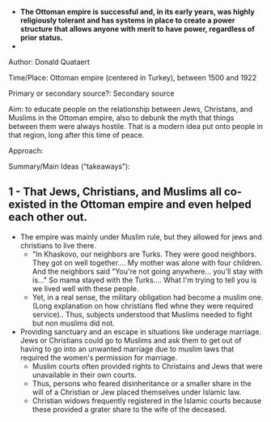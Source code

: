 - **The Ottoman empire is successful and, in its early years, was highly religiously tolerant and has systems in place to create a power structure that allows anyone with merit to have power, regardless of prior status.**
- 
Author: Donald Quataert

Time/Place: Ottoman empire (centered in Turkey), between 1500 and 1922 

Primary or secondary source?: Secondary source 

Aim: to educate people on the relationship between Jews, Christans, and Muslims in the Ottoman empire, also to debunk the myth that things between them were always hostile. That is a modern idea put onto people in that region, long after this time of peace. 

Approach: 

Summary/Main Ideas (“takeaways”): 

## 1 - That Jews, Christians, and Muslims all co-existed in the Ottoman empire and even helped each other out. 
- The empire was mainly under Muslim rule, but they allowed for jews and christians to live there. 
	- "In Khaskovo, our neighbors are Turks. They were good neighbors. They got on well together.... My mother was alone with four children. And the neighbors said "You're not going anywhere... you'll stay with is..." So mama stayed with the Turks.... What I'm trying to tell you is we lived well with these people.
	- Yet, in a real sense, the military obligation had become a muslim one. (Long explanation on how christians fled whne they were required service).. Thus, subjects understood that Muslims needed to fight but non muslims did not.
- Providing sanctuary and an escape in situations like underage marriage. Jews or Christians could go to Muslims and ask them to get out of having to go into an unwanted marriage due to muslim laws that required the women's permission for marriage.
	- Muslim courts often provided rights to Christains and Jews that were unavailable in their own courts.
	- Thus, persons who feared disinheritance or a smaller share in the will of a Christian or Jew placed themselves under Islamic law. 
	- Christian widows frequently registered in the Islamic courts because these provided a grater share to the wife of the deceased.